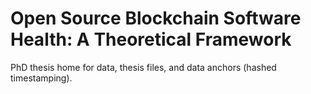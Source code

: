 # Open Source Blockchain Software Health: A Theoretical Framework
PhD thesis home for data, thesis files, and data anchors (hashed timestamping).
